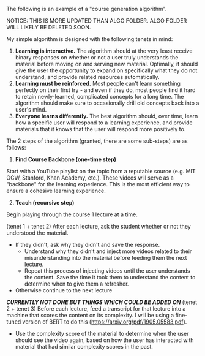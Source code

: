 The following is an example of a "course generation algorithm". 

NOTICE: THIS IS MORE UPDATED THAN ALGO FOLDER. ALGO FOLDER WILL LIKELY BE DELETED SOON.


My simple algorithm is designed with the following tenets in mind:

1. **Learning is interactive.** The algorithm should at the very least receive binary responses on whether or not a user truly understands the material before moving on and serving new material. Optimally, it should give the user the opportunity to expand on specifically what they do not understand, and provide related resources automatically.
2. **Learning must be reinforced.**  Most people can't learn something perfectly on their first try - and even if they do, most people find it hard to retain newly-learned, complicated concepts for a long time. The algorithm should make sure to occasionally drill old concepts back into a user's mind.
3. **Everyone learns differently.** The best algorithm should, over time, learn how a specific user will respond to a learning experience, and provide materials that it knows that the user will respond more positively to.


The 2 steps of the algorithm (granted, there are some sub-steps) are as follows:
1. **Find Course Backbone (one-time step)**

Start with a YouTube playlist on the topic from a reputable source (e.g. MIT OCW, Stanford, Khan Academy, etc.). These videos will serve as a "backbone" for the learning experience. This is the most efficient way to ensure a cohesive learning experience.

2. **Teach (recursive step)**

Begin playing through the course 1 lecture at a time. 

(tenet 1 + tenet 2)
After each lecture, ask the student whether or not they understood the material.
- If they didn't, ask why they didn't and save the response.
  - Understand why they didn't and inject more videos related to their misunderstanding into the material before feeding them the next lecture.
  - Repeat this process of injecting videos until the user understands the content. Save the time it took them to understand the content to determine when to give them a refresher.
- Otherwise continue to the next lecture

***CURRENTLY NOT DONE BUT THINGS WHICH COULD BE ADDED ON***
(tenet 2 + tenet 3)
Before each lecture, feed a transcript for that lecture into a machine that scores the content on its complexity. I will be using a fine-tuned version of BERT to do this (https://arxiv.org/pdf/1905.05583.pdf).
- Use the complexity score of the material to determine when the user should see the video again, based on how the user has interacted with material that had similar complexity scores in the past.
